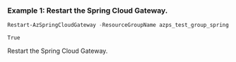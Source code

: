 ### Example 1: Restart the Spring Cloud Gateway.
```powershell
Restart-AzSpringCloudGateway -ResourceGroupName azps_test_group_spring -ServiceName azps-spring-01 -Name default -PassThru
```

```output
True
```

Restart the Spring Cloud Gateway.